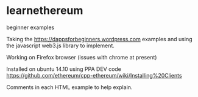 # learnethereum

beginner examples


Taking the https://dappsforbeginners.wordpress.com examples and using the javascript  web3.js library to implement.

Working on Firefox browser  (issues with chrome at present)

Installed on ubuntu 14.10  using PPA  DEV  code  https://github.com/ethereum/cpp-ethereum/wiki/Installing%20Clients


Comments in each HTML example to help explain.

